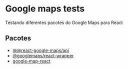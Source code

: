 # Google maps tests

Testando diferentes pacotes do Google Maps para React

## Pacotes

- [@@react-google-maps/api][react_google_maps]
- [@googlemaps/react-wrapper][react_google_maps]
- [google-map-react][react_google_maps]

[react_google_maps]: https://www.npmjs.com/package/@react-google-maps/api
[react_wrapper]: https://www.npmjs.com/package/@googlemaps/react-wrapper
[google-map-react]: https://www.npmjs.com/package/google-map-react
